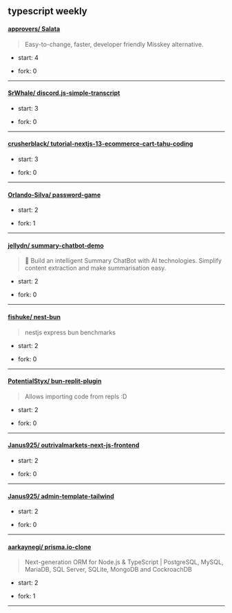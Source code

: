 ## typescript weekly

#### [approvers/ Salata](https://github.com/approvers/Salata)
>  Easy-to-change, faster, developer friendly Misskey alternative.
+ start: 4
+ fork: 0
---
#### [SrWhale/ discord.js-simple-transcript](https://github.com/SrWhale/discord.js-simple-transcript)
>  
+ start: 3
+ fork: 0
---
#### [crusherblack/ tutorial-nextjs-13-ecommerce-cart-tahu-coding](https://github.com/crusherblack/tutorial-nextjs-13-ecommerce-cart-tahu-coding)
>  
+ start: 3
+ fork: 0
---
#### [Orlando-Silva/ password-game](https://github.com/Orlando-Silva/password-game)
>  
+ start: 2
+ fork: 1
---
#### [jellydn/ summary-chatbot-demo](https://github.com/jellydn/summary-chatbot-demo)
>  🤖 Build an intelligent Summary ChatBot with AI technologies. Simplify content extraction and make summarisation easy.
+ start: 2
+ fork: 0
---
#### [fishuke/ nest-bun](https://github.com/fishuke/nest-bun)
>  nestjs express bun benchmarks
+ start: 2
+ fork: 0
---
#### [PotentialStyx/ bun-replit-plugin](https://github.com/PotentialStyx/bun-replit-plugin)
>  Allows importing code from repls :D
+ start: 2
+ fork: 0
---
#### [Janus925/ outrivalmarkets-next-js-frontend](https://github.com/Janus925/outrivalmarkets-next-js-frontend)
>  
+ start: 2
+ fork: 0
---
#### [Janus925/ admin-template-tailwind](https://github.com/Janus925/admin-template-tailwind)
>  
+ start: 2
+ fork: 0
---
#### [aarkaynegi/ prisma.io-clone](https://github.com/aarkaynegi/prisma.io-clone)
>  Next-generation ORM for Node.js & TypeScript | PostgreSQL, MySQL, MariaDB, SQL Server, SQLite, MongoDB and CockroachDB
+ start: 2
+ fork: 1
---